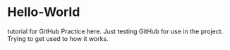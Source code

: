 # Hello-World
tutorial for GitHub
Practice here.  Just testing GitHub for use in the project.
Trying to get used to how it works.
